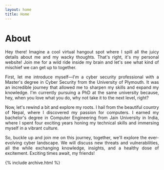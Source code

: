 ```yaml
---
layout: home
title: Home
---
```


# About

<div align = "justify"> 

Hey there! Imagine a cool virtual hangout spot where I spill all the juicy details about me and my wacky thoughts. That's right, it's my personal website! Join me for a wild ride inside my brain and let's see what kind of mischief we can get up to together.

</div>

<div align = "justify"> 

First, let me introduce myself—I'm a cyber security professional with a Master's degree in Cyber Security from the University of Plymouth. It was an incredible journey that allowed me to sharpen my skills and expand my knowledge. I'm currently pursuing a PhD at the same university because, hey, when you love what you do, why not take it to the next level, right?

</div>

<div align = "justify"> 

Now, let's rewind a bit and explore my roots. I hail from the beautiful country of Nepal, where I discovered my passion for computers. I earned my bachelor's degree in Computer Engineering from Jain University in India, where I spent four exciting years honing my technical skills and immersing myself in a vibrant culture.

</div>

<div align = "justify"> 

So, buckle up and join me on this journey, together, we'll explore the ever-evolving cyber landscape. We will discuss new threats and vulnerabilities, all the while exchanging knowledge, insights, and a healthy dose of excitement. Exciting times await, my friends! 


</div>

{% include archive.html %}
